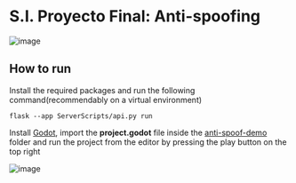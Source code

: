 # S.I. Proyecto Final: Anti-spoofing
![image](https://github.com/user-attachments/assets/0e29d186-027c-4efa-bb2e-13ed092c301e)
## How to run
Install the required packages and run the following command(recommendably on a virtual environment)
```
flask --app ServerScripts/api.py run
```
Install [Godot](https://godotengine.org/), import the **project.godot** file inside the [anti-spoof-demo](https://github.com/unaiLarra/SI_Proyecto_Final/tree/main/anti-spoof-demo) folder and run the project from the editor by pressing the play button on the top right

![image](https://github.com/user-attachments/assets/d5b20eef-3041-491c-bcaf-3d148ba833f9)


